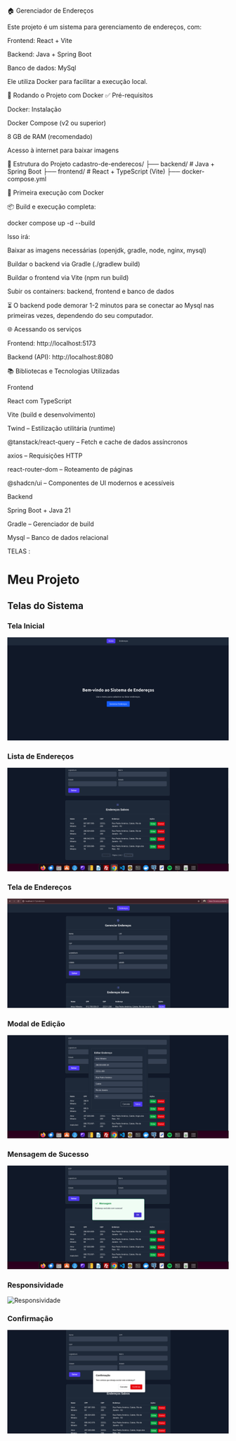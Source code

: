 🏠 Gerenciador de Endereços

Este projeto é um sistema para gerenciamento de endereços, com:

Frontend: React + Vite

Backend: Java + Spring Boot

Banco de dados: MySql

Ele utiliza Docker para facilitar a execução local.

🚀 Rodando o Projeto com Docker
✅ Pré-requisitos

Docker: Instalação

Docker Compose (v2 ou superior)

8 GB de RAM (recomendado)

Acesso à internet para baixar imagens

📁 Estrutura do Projeto
cadastro-de-enderecos/
├── backend/ # Java + Spring Boot
├── frontend/ # React + TypeScript (Vite)
├── docker-compose.yml

🔧 Primeira execução com Docker

📦 Build e execução completa:

docker compose up -d --build

Isso irá:

Baixar as imagens necessárias (openjdk, gradle, node, nginx, mysql)

Buildar o backend via Gradle (./gradlew build)

Buildar o frontend via Vite (npm run build)

Subir os containers: backend, frontend e banco de dados

⏳ O backend pode demorar 1-2 minutos para se conectar ao Mysql nas primeiras vezes, dependendo do seu computador.

🌐 Acessando os serviços

Frontend: http://localhost:5173

Backend (API): http://localhost:8080

📚 Bibliotecas e Tecnologias Utilizadas

Frontend

React com TypeScript

Vite (build e desenvolvimento)

Twind – Estilização utilitária (runtime)

@tanstack/react-query – Fetch e cache de dados assíncronos

axios – Requisições HTTP

react-router-dom – Roteamento de páginas

@shadcn/ui – Componentes de UI modernos e acessíveis

Backend

Spring Boot + Java 21

Gradle – Gerenciador de build

Mysql – Banco de dados relacional

TELAS :

# Meu Projeto

## Telas do Sistema

### Tela Inicial

![Home](screenshots/home.png)

### Lista de Endereços

![Listagem de Endereços](screenshots/listagem-endereco.png)

### Tela de Endereços

![Tela de Endereços](screenshots/tela-enderecos.png)

### Modal de Edição

![Editar Endereço](screenshots/modal-editar.png)

### Mensagem de Sucesso

![Mensagem de Sucesso](screenshots/mensagem-de-sucesso.png)

### Responsividade

![Responsividade](screenshots/resposividade.png)

### Confirmação

![Confirmação](screenshots/confirmacao.png)

